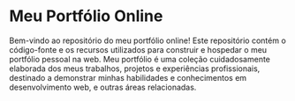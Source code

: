 # Meu Portfólio Online
Bem-vindo ao repositório do meu portfólio online! Este repositório contém o código-fonte e os recursos utilizados para construir e hospedar o meu portfólio pessoal na web. Meu portfólio é uma coleção cuidadosamente elaborada dos meus trabalhos, projetos e experiências profissionais, destinado a demonstrar minhas habilidades e conhecimentos em desenvolvimento web, e outras áreas relacionadas.
